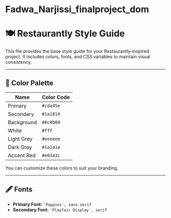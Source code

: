 # Fadwa_Narjissi_finalproject_dom
# 🍽️ Restaurantly Style Guide

This file provides the base style guide for your Restaurantly-inspired project. It includes colors, fonts, and CSS variables to maintain visual consistency.

---

## 🎨 Color Palette

| Name        | Color Code |
|-------------|------------|
| Primary     | `#cda45e`  |
| Secondary   | `#1a1814`  |
| Background  | `#0c0b09`  |
| White       | `#fff`     |
| Light Grey  | `#eeeeee`  |
| Dark Grey   | `#1a1a1a`  |
| Accent Red  | `#e03a3c`  |

You can customize these colors to suit your branding.

---

## 🖋️ Fonts

- **Primary Font:** `'Poppins', sans-serif`
- **Secondary Font:** `'Playfair Display', serif`



